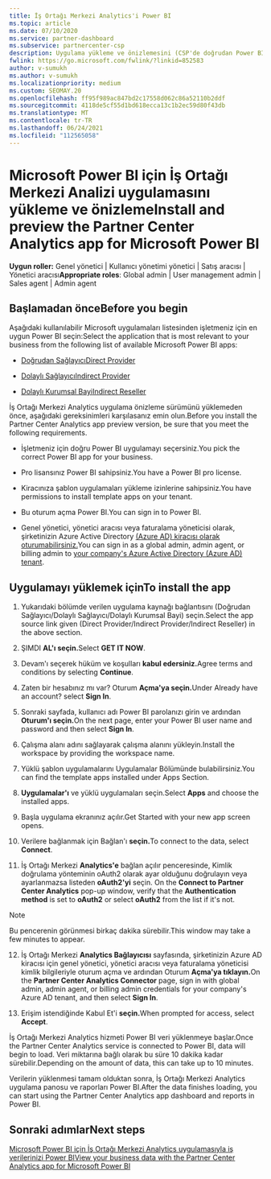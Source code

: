 ```yaml
---
title: İş Ortağı Merkezi Analytics'i Power BI
ms.topic: article
ms.date: 07/10/2020
ms.service: partner-dashboard
ms.subservice: partnercenter-csp
description: Uygulama yükleme ve önizlemesini (CSP'de doğrudan Power BI için İş Ortağı Merkezi Analiz uygulaması için) yüklemek ve önizlemek için bu makaledeki adımları izleyin.
fwlink: https://go.microsoft.com/fwlink/?linkid=852583
author: v-sumukh
ms.author: v-sumukh
ms.localizationpriority: medium
ms.custom: SEOMAY.20
ms.openlocfilehash: ff95f989ac847bd2c17558d062c86a52110b2ddf
ms.sourcegitcommit: 4118de5cf55d1bd618ecca13c1b2ec59d80f43db
ms.translationtype: MT
ms.contentlocale: tr-TR
ms.lasthandoff: 06/24/2021
ms.locfileid: "112565058"
---
```

# <a name="install-and-preview-the-partner-center-analytics-app-for-microsoft-power-bi"></a><span data-ttu-id="233aa-103">Microsoft Power BI için İş Ortağı Merkezi Analizi uygulamasını yükleme ve önizleme</span><span class="sxs-lookup"><span data-stu-id="233aa-103">Install and preview the Partner Center Analytics app for Microsoft Power BI</span></span>


<span data-ttu-id="233aa-104">**Uygun roller:** Genel yönetici | Kullanıcı yönetimi yönetici | Satış aracısı | Yönetici aracısı</span><span class="sxs-lookup"><span data-stu-id="233aa-104">**Appropriate roles**: Global admin | User management admin | Sales agent | Admin agent</span></span>

## <a name="before-you-begin"></a><span data-ttu-id="233aa-105">Başlamadan önce</span><span class="sxs-lookup"><span data-stu-id="233aa-105">Before you begin</span></span>

<span data-ttu-id="233aa-106">Aşağıdaki kullanılabilir Microsoft uygulamaları listesinden işletmeniz için en uygun Power BI seçin:</span><span class="sxs-lookup"><span data-stu-id="233aa-106">Select the application that is most relevant to your business from the following list of available Microsoft Power BI apps:</span></span>

- [<span data-ttu-id="233aa-107">Doğrudan Sağlayıcı</span><span class="sxs-lookup"><span data-stu-id="233aa-107">Direct Provider</span></span>](https://appsource.microsoft.com/product/power-bi/partnercenteranalytics.direct_provider_partner_analytics)

- [<span data-ttu-id="233aa-108">Dolaylı Sağlayıcı</span><span class="sxs-lookup"><span data-stu-id="233aa-108">Indirect Provider</span></span>](https://appsource.microsoft.com/product/power-bi/partnercenteranalytics.indirect_provider_partner_analytics)

- [<span data-ttu-id="233aa-109">Dolaylı Kurumsal Bayi</span><span class="sxs-lookup"><span data-stu-id="233aa-109">Indirect Reseller</span></span>](https://appsource.microsoft.com/product/power-bi/partnercenteranalytics.indirect_reseller_partner_analytics)

<span data-ttu-id="233aa-110">İş Ortağı Merkezi Analytics uygulama önizleme sürümünü yüklemeden önce, aşağıdaki gereksinimleri karşılasanız emin olun.</span><span class="sxs-lookup"><span data-stu-id="233aa-110">Before you install the Partner Center Analytics app preview version, be sure that you meet the following requirements.</span></span>

- <span data-ttu-id="233aa-111">İşletmeniz için doğru Power BI uygulamayı seçersiniz.</span><span class="sxs-lookup"><span data-stu-id="233aa-111">You pick the correct Power BI app for your business.</span></span>

- <span data-ttu-id="233aa-112">Pro lisansınız Power BI sahipsiniz.</span><span class="sxs-lookup"><span data-stu-id="233aa-112">You have a Power BI pro license.</span></span>

- <span data-ttu-id="233aa-113">Kiracınıza şablon uygulamaları yükleme izinlerine sahipsiniz.</span><span class="sxs-lookup"><span data-stu-id="233aa-113">You have permissions to install template apps on your tenant.</span></span>

- <span data-ttu-id="233aa-114">Bu oturum açma Power BI.</span><span class="sxs-lookup"><span data-stu-id="233aa-114">You can sign in to Power BI.</span></span>

- <span data-ttu-id="233aa-115">Genel yönetici, yönetici aracısı veya faturalama yöneticisi olarak, şirketinizin Azure Active Directory [(Azure AD) kiracısı olarak oturumabilirsiniz.](azure-active-directory-tenants-and-partner-center.md)</span><span class="sxs-lookup"><span data-stu-id="233aa-115">You can sign in as a global admin, admin agent, or billing admin to [your company's Azure Active Directory (Azure AD) tenant](azure-active-directory-tenants-and-partner-center.md).</span></span>

## <a name="to-install-the-app"></a><span data-ttu-id="233aa-116">Uygulamayı yüklemek için</span><span class="sxs-lookup"><span data-stu-id="233aa-116">To install the app</span></span>

1. <span data-ttu-id="233aa-117">Yukarıdaki bölümde verilen uygulama kaynağı bağlantısını (Doğrudan Sağlayıcı/Dolaylı Sağlayıcı/Dolaylı Kurumsal Bayi) seçin.</span><span class="sxs-lookup"><span data-stu-id="233aa-117">Select the app source link given (Direct Provider/Indirect Provider/Indirect Reseller) in the above section.</span></span>

2. <span data-ttu-id="233aa-118">ŞIMDI **AL'ı seçin.**</span><span class="sxs-lookup"><span data-stu-id="233aa-118">Select **GET IT NOW**.</span></span> 

3. <span data-ttu-id="233aa-119">Devam'ı seçerek hüküm ve koşulları **kabul edersiniz.**</span><span class="sxs-lookup"><span data-stu-id="233aa-119">Agree terms and conditions by selecting **Continue**.</span></span>

4. <span data-ttu-id="233aa-120">Zaten bir hesabınız mı var? Oturum **Açma'ya seçin.**</span><span class="sxs-lookup"><span data-stu-id="233aa-120">Under Already have an account? select **Sign In**.</span></span>

5. <span data-ttu-id="233aa-121">Sonraki sayfada, kullanıcı adı Power BI parolanızı girin ve ardından **Oturum'ı seçin.**</span><span class="sxs-lookup"><span data-stu-id="233aa-121">On the next page, enter your Power BI user name and password and then select **Sign In**.</span></span>

6. <span data-ttu-id="233aa-122">Çalışma alanı adını sağlayarak çalışma alanını yükleyin.</span><span class="sxs-lookup"><span data-stu-id="233aa-122">Install the workspace by providing the workspace name.</span></span>

7. <span data-ttu-id="233aa-123">Yüklü şablon uygulamalarını Uygulamalar Bölümünde bulabilirsiniz.</span><span class="sxs-lookup"><span data-stu-id="233aa-123">You can find the template apps installed under Apps Section.</span></span>

8. <span data-ttu-id="233aa-124">**Uygulamalar'ı** ve yüklü uygulamaları seçin.</span><span class="sxs-lookup"><span data-stu-id="233aa-124">Select **Apps** and choose the installed apps.</span></span>

9. <span data-ttu-id="233aa-125">Başla uygulama ekranınız açılır.</span><span class="sxs-lookup"><span data-stu-id="233aa-125">Get Started with your new app screen opens.</span></span>

10. <span data-ttu-id="233aa-126">Verilere bağlanmak için Bağlan'ı **seçin.**</span><span class="sxs-lookup"><span data-stu-id="233aa-126">To connect to the data, select **Connect**.</span></span>

11. <span data-ttu-id="233aa-127">İş Ortağı Merkezi **Analytics'e** bağlan açılır penceresinde, Kimlik doğrulama  yönteminin oAuth2 olarak ayar olduğunu doğrulayın veya ayarlanmazsa listeden **oAuth2'yi** seçin. </span><span class="sxs-lookup"><span data-stu-id="233aa-127">On the **Connect to Partner Center Analytics** pop-up window, verify that the **Authentication method** is set to **oAuth2** or select **oAuth2** from the list if it's not.</span></span> 

> [!NOTE]  
>  <span data-ttu-id="233aa-128">Bu pencerenin görünmesi birkaç dakika sürebilir.</span><span class="sxs-lookup"><span data-stu-id="233aa-128">This window may take a few minutes to appear.</span></span>

12. <span data-ttu-id="233aa-129">İş Ortağı Merkezi **Analytics Bağlayıcısı** sayfasında, şirketinizin Azure AD kiracısı için genel yönetici, yönetici aracısı veya faturalama yöneticisi kimlik bilgileriyle oturum açma ve ardından Oturum **Açma'ya tıklayın.**</span><span class="sxs-lookup"><span data-stu-id="233aa-129">On the **Partner Center Analytics Connector** page, sign in with global admin, admin agent, or billing admin credentials for your company's Azure AD tenant, and then select **Sign In**.</span></span>
 
13. <span data-ttu-id="233aa-130">Erişim istendiğinde Kabul Et'i **seçin.**</span><span class="sxs-lookup"><span data-stu-id="233aa-130">When prompted for access, select **Accept**.</span></span> 

<span data-ttu-id="233aa-131">İş Ortağı Merkezi Analytics hizmeti Power BI veri yüklenmeye başlar.</span><span class="sxs-lookup"><span data-stu-id="233aa-131">Once the Partner Center Analytics service is connected to Power BI, data will begin to load.</span></span> <span data-ttu-id="233aa-132">Veri miktarına bağlı olarak bu süre 10 dakika kadar sürebilir.</span><span class="sxs-lookup"><span data-stu-id="233aa-132">Depending on the amount of data, this can take up to 10 minutes.</span></span> 

<span data-ttu-id="233aa-133">Verilerin yüklenmesi tamam olduktan sonra, İş Ortağı Merkezi Analytics uygulama panosu ve raporları Power BI.</span><span class="sxs-lookup"><span data-stu-id="233aa-133">After the data finishes loading, you can start using the Partner Center Analytics app dashboard and reports in Power BI.</span></span>

## <a name="next-steps"></a><span data-ttu-id="233aa-134">Sonraki adımlar</span><span class="sxs-lookup"><span data-stu-id="233aa-134">Next steps</span></span>

[<span data-ttu-id="233aa-135">Microsoft Power BI için İş Ortağı Merkezi Analytics uygulamasıyla iş verilerinizi Power BI</span><span class="sxs-lookup"><span data-stu-id="233aa-135">View your business data with the Partner Center Analytics app for Microsoft Power BI</span></span>](power-bi-app-for-direct-partners-use.md)

